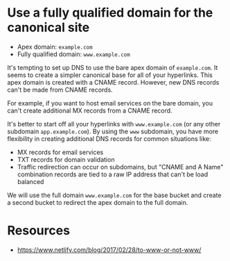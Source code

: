 # Use a fully qualified domain for the canonical site
  * Apex domain: `example.com`
  * Fully qualified domain: `www.example.com`

It's tempting to set up DNS to use the bare apex domain of `example.com`. It seems to create a simpler canonical base for all of your hyperlinks. This apex domain is created with a CNAME record. However, new DNS records can't be made from CNAME records.

For example, if you want to host email services on the bare domain, you can't create additional MX records from a CNAME record.

It's better to start off all your hyperlinks with `www.example.com` (or any other subdomain `app.example.com`). By using the `www` subdomain, you have more flexibility in creating additional DNS records for common situations like:
  * MX records for email services
  * TXT records for domain validation
  * Traffic redirection can occur on subdomains, but "CNAME and A Name" combination records are tied to a raw IP address that can't be load balanced

We will use the full domain `www.example.com` for the base bucket and create a second bucket to redirect the apex domain to the full domain.


# Resources
  * https://www.netlify.com/blog/2017/02/28/to-www-or-not-www/
